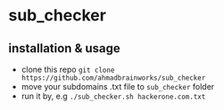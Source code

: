 # sub_checker


## installation & usage

- clone this repo `git clone https://github.com/ahmadbrainworks/sub_checker`
- move your subdomains .txt file to `sub_checker` folder
- run it by, e.g `./sub_checker.sh hackerone.com.txt`





